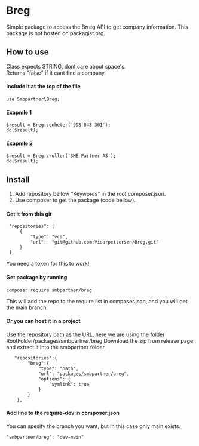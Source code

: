 # Breg
Simple package to access the Brreg API to get company information. This package is not hosted on packagist.org.
  
  
## How to use
Class expects STRING, dont care about space's.  
Returns "false" if it cant find a company.
  
#### Include it at the top of the file
```
use Smbpartner\Breg;
```

#### Exapmle 1
```
$result = Breg::enheter('998 043 301');
dd($result);
```
#### Exapmle 2
```
$result = Breg::roller('SMB Partner AS');
dd($result);
```


## Install
1. Add repository bellow "Keywords" in the root composer.json. 
2. Use composer to get the package (code bellow).
  
#### Get it from this git
```
 "repositories": [
     {
         "type": "vcs",
         "url":  "git@github.com:Vidarpettersen/Breg.git"
     }
 ],
```
You need a token for this to work!

#### Get package by running
```
composer require smbpartner/breg
```
This will add the repo to the require list in composer.json, and you will get the main branch.

  
#### Or you can host it in a project  
Use the repository path as the URL, here we are using the folder RootFolder/packages/smbpartner/breg 
Download the zip from release page and extract it into the smbpartner folder.  
```
   "repositories":{
        "breg":{
            "type": "path",
            "url": "packages/smbpartner/breg",
            "options": {
                "symlink": true
            }
        }
    },
```

#### Add line to the require-dev in composer.json
You can spesify the branch you want, but in this case only main exists.
```
"smbpartner/breg": "dev-main"
```

